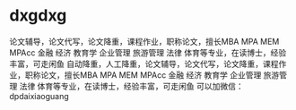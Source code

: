 # dxgdxg
论文辅导，论文代写，论文降重，课程作业，职称论文，擅长MBA MPA MEM MPAcc 金融 经济 教育学 企业管理 旅游管理 法律 体育等专业，在读博士，经验丰富，可走闲鱼
自动降重，人工降重，论文辅导，论文代写，论文降重，课程作业，职称论文，擅长MBA MPA MEM MPAcc 金融 经济 教育学 企业管理 旅游管理 法律 体育等专业，在读博士，经验丰富，可走闲鱼
可以加微信：dpdaixiaoguang
